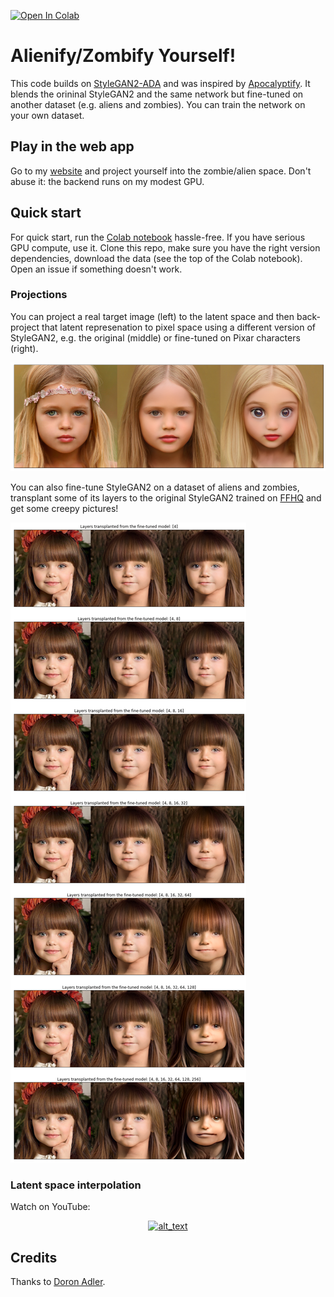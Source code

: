 [![Open In Colab](https://colab.research.google.com/assets/colab-badge.svg)](https://colab.research.google.com/drive/1o6gsTHuA3G-FHohRN0lFquZX76eYRn50#scrollTo=mzog4xryYODB)

# Alienify/Zombify Yourself!

This code builds on [StyleGAN2-ADA](https://github.com/NVlabs/stylegan2-ada-pytorch) and was inspired by [Apocalyptify](https://huggingface.co/spaces/Norod78/Apocalyptify). It blends the orininal StyleGAN2 and the same network but fine-tuned on another dataset (e.g. aliens and zombies). You can train the network on your own dataset.

## Play in the web app
Go to my [website](https://roman-koshkin.unit.oist.jp/react) and project yourself into the zombie/alien space. Don't abuse it: the backend runs on my modest GPU.

## Quick start
For quick start, run the [Colab notebook](https://colab.research.google.com/drive/1o6gsTHuA3G-FHohRN0lFquZX76eYRn50#scrollTo=mzog4xryYODB) hassle-free. If you have serious GPU compute, use it. Clone this repo, make sure you have the right version dependencies, download the data (see the top of the Colab notebook). Open an issue if something doesn't work.

### Projections

You can project a real target image (left) to the latent space and then back-project that latent represenation to pixel space using a different version of StyleGAN2, e.g. the original (middle) or fine-tuned on Pixar characters (right).

![alt text](assets/im1.png)

You can also fine-tune StyleGAN2 on a dataset of aliens and zombies, transplant some of its layers to the original StyleGAN2 trained on [FFHQ](https://github.com/NVlabs/ffhq-dataset) and get some creepy pictures!

![alt text](assets/im2.png)

### Latent space interpolation

Watch on YouTube:

[<p align=center><img alt="alt_text" width="400px" src="https://i.ytimg.com/vi/V1-cEnOjnnI/hqdefault.jpg" /></p>](https://www.youtube.com/embed/V1-cEnOjnnI)

## Credits

Thanks to [Doron Adler](https://twitter.com/Norod78).


